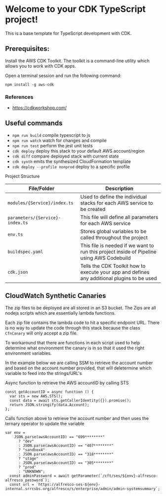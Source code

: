 # Welcome to your CDK TypeScript project!

This is a base template for TypeScript development with CDK.

## Prerequisites:

Install the AWS CDK Toolkit. The toolkit is a command-line utility which allows you to work with CDK apps.

Open a terminal session and run the following command:

```
npm install -g aws-cdk
```

### References

- https://cdkworkshop.com/

## Useful commands

- `npm run build` compile typescript to js
- `npm run watch` watch for changes and compile
- `npm run test` perform the jest unit tests
- `cdk deploy` deploy this stack to your default AWS account/region
- `cdk diff` compare deployed stack with current state
- `cdk synth` emits the synthesized CloudFormation template
- `cdk deploy --profile nonprod` deploy to a specific profile

Project Structure

| File/Folder                     | Description                                                                                 |
| ------------------------------- | ------------------------------------------------------------------------------------------- |
| `modules/{Service}/index.ts`    | Used to define the individual stacks for each AWS service to be created                     |
| `parameters/{Service}-index.ts` | This file will define all parameters for each AWS service                                   |
| `env.ts`                        | Stores global variables to be called throughout the project                                 |
| `buildspec.yaml`                | This file is needed if we want to run this project inside of Pipeline using AWS Codebuild   |
| `cdk.json`                      | Tells the CDK Toolkit how to execute your app and defines any additional plugins to be used |

## CloudWatch Synthetic Canaries

The zip files to be deployed are all stored in an S3 bucket. The Zips are all nodejs scripts which are essentially lambda functions.

Each zip file contains the lambda code to hit a specific endpoint URL. There is no way to update the code through this stack because the class `CfnCanary` will only accept a zip file.

To workaround that there are functions in each script used to help determine what environment the canary is in so that it used the right environment variables.

In the example below we are calling SSM to retrieve the account number and based on the account number provided, that will deletermine which variable to feed into the strings/URL's

Async function to retrieve the AWS accountID by calling STS

```
const getAccountID = async function () {
  var sts = new AWS.STS();
  const data = await sts.getCallerIdentity({}).promise();
  return JSON.stringify(data.Account);
};
```

Calls function above to retrieve the account number and then uses the ternary operator to update the variable

```
var env =
    JSON.parse(awsAccountID) == "699********"
      ? "dev"
      : JSON.parse(awsAccountID) == "407********"
      ? "sandbox4"
      : JSON.parse(awsAccountID) == "318********"
      ? "stage"
      : JSON.parse(awsAccountID) == "305********"
      ? "prod"
      : "UNKNOWN";
  const adminPassword = await getParameter(`/cft/ses/${env}-alfresco-alfresco_password`);
  const url = `https://alfresco-ses-${env}-internal.srrcsbs.org/alfresco/s/enterprise/admin/admin-systemsummary`;
```
